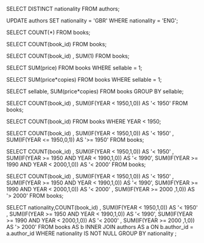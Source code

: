 SELECT DISTINCT nationality FROM authors;

UPDATE authors SET nationality = 'GBR' WHERE nationality = 'ENG';

SELECT COUNT(*) FROM books;

SELECT COUNT(book_id) FROM books;

SELECT COUNT(book_id) , SUM(1) FROM books;

SELECT SUM(price) FROM books WHERE sellable = 1;

SELECT SUM(price*copies) FROM books WHERE sellable = 1;

SELECT sellable, SUM(price*copies) FROM books GROUP BY sellable;

SELECT COUNT(book_id) , SUM(IF(YEAR < 1950,1,0)) AS '< 1950' FROM books;

SELECT COUNT(book_id)   FROM books WHERE YEAR < 1950;

SELECT COUNT(book_id) , SUM(IF(YEAR < 1950,1,0)) AS '< 1950' , SUM(IF(YEAR <= 1950,0,1)) AS '>= 1950'  FROM books;

SELECT COUNT(book_id) , SUM(IF(YEAR < 1950,1,0)) AS '< 1950' , SUM(IF(YEAR >= 1950 AND YEAR < 1990,1,0)) AS '< 1990',
SUM(IF(YEAR >= 1990 AND YEAR < 2000,1,0)) AS '< 2000'
FROM books;

SELECT COUNT(book_id) , SUM(IF(YEAR < 1950,1,0)) AS '< 1950' , SUM(IF(YEAR >= 1950 AND YEAR < 1990,1,0)) AS '< 1990',
SUM(IF(YEAR >= 1990 AND YEAR < 2000,1,0)) AS '< 2000' , SUM(IF(YEAR >= 2000 ,1,0)) AS '> 2000'
FROM books;

SELECT nationality,COUNT(book_id) , SUM(IF(YEAR < 1950,1,0)) AS '< 1950' , SUM(IF(YEAR >= 1950 AND YEAR < 1990,1,0)) AS '< 1990',
SUM(IF(YEAR >= 1990 AND YEAR < 2000,1,0)) AS '< 2000' , SUM(IF(YEAR >= 2000 ,1,0)) AS '> 2000'
FROM books AS b INNER JOIN authors AS a ON
b.author_id = a.author_id
WHERE nationality IS NOT NULL
GROUP BY nationality ;